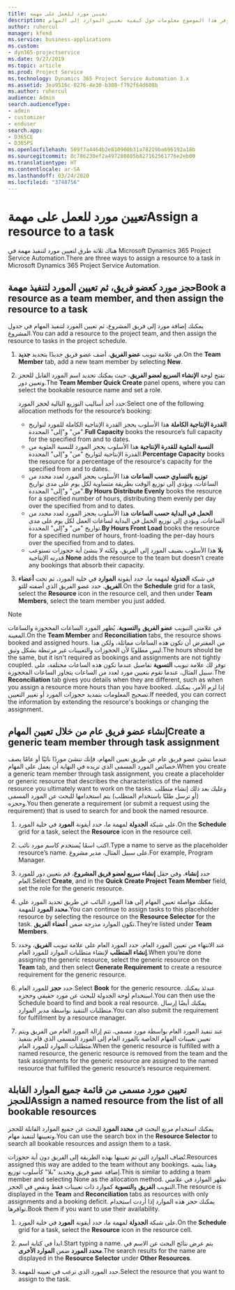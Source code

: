 ```yaml
---
title: تعيين مورد للعمل على مهمة
description: يوفر هذا الموضوع معلومات حول كيفية تعيين الموارد إلى المهام.
author: ruhercul
manager: kfend
ms.service: business-applications
ms.custom:
- dyn365-projectservice
ms.date: 9/27/2019
ms.topic: article
ms.prod: Project Service
ms.technology: Dynamics 365 Project Service Automation 3.x
ms.assetid: 3ea9516c-0276-4e30-b308-f792f64d608b
ms.author: ruhercul
audience: Admin
search.audienceType:
- admin
- customizer
- enduser
search.app:
- D365CE
- D365PS
ms.openlocfilehash: 509f7a4464b2e810900b31a78219ba696192a18b
ms.sourcegitcommit: 8c786230ef2a497280885b827162561776e2eb00
ms.translationtype: HT
ms.contentlocale: ar-SA
ms.lasthandoff: 03/24/2020
ms.locfileid: "3748756"
---
```

# <a name="assign-a-resource-to-a-task"></a><span data-ttu-id="006e8-103">تعيين مورد للعمل على مهمة</span><span class="sxs-lookup"><span data-stu-id="006e8-103">Assign a resource to a task</span></span>

<span data-ttu-id="006e8-104">هناك ثلاثة طرق لتعيين مورد لتنفيذ مهمة في Microsoft Dynamics 365 Project Service Automation.</span><span class="sxs-lookup"><span data-stu-id="006e8-104">There are three ways to assign a resource to a task in Microsoft Dynamics 365 Project Service Automation.</span></span>

## <a name="book-a-resource-as-a-team-member-and-then-assign-the-resource-to-a-task"></a><span data-ttu-id="006e8-105">حجز مورد كعضو فريق، ثم تعيين المورد لتنفيذ مهمة</span><span class="sxs-lookup"><span data-stu-id="006e8-105">Book a resource as a team member, and then assign the resource to a task</span></span>

<span data-ttu-id="006e8-106">يمكنك إضافة مورد إلى فريق المشروع، ثم تعيين المورد لتنفيذ المهام في جدول المشروع.</span><span class="sxs-lookup"><span data-stu-id="006e8-106">You can add a resource to the project team, and then assign the resource to tasks in the project schedule.</span></span>

1. <span data-ttu-id="006e8-107">في علامة تبويب **عضو الفريق**، أضف عضو فريق جديدًا بتحديد **جديد**.</span><span class="sxs-lookup"><span data-stu-id="006e8-107">On the **Team Member** tab, add a new team member by selecting **New**.</span></span> 

2. <span data-ttu-id="006e8-108">تفتح لوحة **الإنشاء السريع لعضو الفريق**، حيث يمكنك تحديد اسم المورد القابل للحجز وتعيين دور.</span><span class="sxs-lookup"><span data-stu-id="006e8-108">The **Team Member Quick Create** panel opens, where you can select the bookable resource name and set a role.</span></span> 

    <span data-ttu-id="006e8-109">حدد أحد أساليب التوزيع التالية لحجز المورد:</span><span class="sxs-lookup"><span data-stu-id="006e8-109">Select one of the following allocation methods for the resource’s booking:</span></span>

    - <span data-ttu-id="006e8-110">**القدرة الإنتاجية الكاملة** هذا الأسلوب يحجز القدرة الإنتاجية الكاملة للمورد لتواريخ "من" و"إلى" المحددة.</span><span class="sxs-lookup"><span data-stu-id="006e8-110">**Full Capacity** books the resource’s full capacity for the specified from and to dates.</span></span>
    - <span data-ttu-id="006e8-111">**النسبة المئوية للقدرة الإنتاجية‬** هذا الأسلوب يحجز المورد للنسبة المئوية من القدرة الإنتاجية لتواريخ "من" و"إلى" المحددة.</span><span class="sxs-lookup"><span data-stu-id="006e8-111">**Percentage Capacity** books the resource for a percentage of the resource's capacity for the specified from and to dates.</span></span>
    - <span data-ttu-id="006e8-112">**توزيع بالتساوي حسب الساعات‬‬** هذا الأسلوب يحجز المورد لعدد محدد من الساعات، ويؤدي إلى توزيع الوقت بطريقة متساوية لكل يوم على مدى تواريخ "من" و"إلى" المحددة.‬</span><span class="sxs-lookup"><span data-stu-id="006e8-112">**By Hours Distribute Evenly** books the resource for a specified number of hours, distributing them evenly per day over the specified from and to dates.</span></span>
    - <span data-ttu-id="006e8-113">**الحمل في البداية حسب الساعات‬** هذا الأسلوب يحجز المورد لعدد محدد من الساعات، ويؤدي إلى توزيع الحمل في البداية لساعات العمل لكل يوم على مدى تواريخ "من" و"إلى" المحددة.‬</span><span class="sxs-lookup"><span data-stu-id="006e8-113">**By Hours Front Load** books the resource for a specified number of hours, front-loading the per-day hours over the specified from and to dates.</span></span>
    - <span data-ttu-id="006e8-114">**بلا** هذا الأسلوب يضيف المورد إلى الفريق، ولكنه لا ينشئ أية حجوزات تستوعب قدرته الإنتاجية.</span><span class="sxs-lookup"><span data-stu-id="006e8-114">**None** adds the resource to the team but doesn’t create any bookings that absorb their capacity.</span></span>

3. <span data-ttu-id="006e8-115">في شبكة **الجدولة** لمهمة ما، حدد أيقونة **الموارد** في خلية المورد، ثم تحت **أعضاء الفريق**، حدد عضو الفريق الذي أضفته للتو.</span><span class="sxs-lookup"><span data-stu-id="006e8-115">On the **Schedule** grid for a task, select the **Resource** icon in the resource cell, and then under **Team Members**, select the team member you just added.</span></span> 

> [!NOTE]
> <span data-ttu-id="006e8-116">في علامتي التبويب **عضو الفريق** و**التسوية**، يُظهر المورد الساعات المحجوزة والساعات المعينة.</span><span class="sxs-lookup"><span data-stu-id="006e8-116">On the **Team Member** and **Reconciliation** tabs, the resource shows booked and assigned hours.</span></span> <span data-ttu-id="006e8-117">من المفترض أن تكون هذه الساعات مماثلة، ولكن هذا ليس مطلوبًا لأن الحجوزات والتعيينات غير مرتبطة بشكل وثيق.</span><span class="sxs-lookup"><span data-stu-id="006e8-117">The hours should be the same, but it isn't required as bookings and assignments are not tightly coupled.</span></span> <span data-ttu-id="006e8-118">توفر لك علامة تبويب **التسوية** تفاصيل عندما تكون هذه الساعات مختلفة، على سبيل المثال، عندما تقوم بتعيين مورد لعدد من الساعات يتجاوز الساعات المحجوزة.</span><span class="sxs-lookup"><span data-stu-id="006e8-118">The **Reconciliation** tab gives you details when they are different, such as when you assign a resource more hours than you have booked.</span></span> <span data-ttu-id="006e8-119">إذا لزم الأمر، يمكنك تصحيح المعلومات بتمديد حجوزات المورد أو تغيير التعيين.</span><span class="sxs-lookup"><span data-stu-id="006e8-119">If needed, you can correct the information by extending the resource's bookings or changing the assignment.</span></span>

## <a name="create-a-generic-team-member-through-task-assignment"></a><span data-ttu-id="006e8-120">إنشاء عضو فريق عام من خلال تعيين المهام</span><span class="sxs-lookup"><span data-stu-id="006e8-120">Create a generic team member through task assignment</span></span>

<span data-ttu-id="006e8-121">عندما تنشئ عضو فريق عام عن طريق تعيين المهام، فإنك تنشئ موردًا نائبًا أو عامًا يصف خصائص المورد المسمى الذي تريده في النهاية أن يعمل على المهام.</span><span class="sxs-lookup"><span data-stu-id="006e8-121">When you create a generic team member through task assignment, you create a placeholder or generic resource that describes the characteristics of the named resource you ultimately want to work on the tasks.</span></span> <span data-ttu-id="006e8-122">وعليك بعد ذلك إنشاء متطلب (أو ترسل طلبًا باستخدام المتطلب) يتم استخدامها للبحث عن المورد المسمى وحجزه.</span><span class="sxs-lookup"><span data-stu-id="006e8-122">You then generate a requirement (or submit a request using the requirement) that is used to search for and book the named resource.</span></span>

1. <span data-ttu-id="006e8-123">على شبكة **الجدولة** لمهمة ما، حدد أيقونة **المورد** في خلية المورد.</span><span class="sxs-lookup"><span data-stu-id="006e8-123">On the **Schedule** grid for a task, select the **Resource** icon in the resource cell.</span></span>

2. <span data-ttu-id="006e8-124">اكتب اسمًا يُستخدم كاسم مورد نائب.</span><span class="sxs-lookup"><span data-stu-id="006e8-124">Type a name to serve as the placeholder resource’s name.</span></span> <span data-ttu-id="006e8-125">على سبيل المثال، مدير مشروع.</span><span class="sxs-lookup"><span data-stu-id="006e8-125">For example, Program Manager.</span></span>

3. <span data-ttu-id="006e8-126">حدد **إنشاء**، وفي حقل **إنشاء سريع لعضو فريق المشروع**، قم بتعيين دور للمورد العام.</span><span class="sxs-lookup"><span data-stu-id="006e8-126">Select **Create**, and in the **Quick Create Project Team Member** field, set the role for the generic resource.</span></span>

4. <span data-ttu-id="006e8-127">يمكنك مواصلة تعيين المهام إلى هذا المورد النائب عن طريق تحديد المورد على **محدد المورد** للمهمة.</span><span class="sxs-lookup"><span data-stu-id="006e8-127">You can continue to assign tasks to this placeholder resource by selecting the resource on the **Resource Selector** for the task.</span></span> <span data-ttu-id="006e8-128">تكون الموارد مدرجة ضمن **أعضاء الفريق**.</span><span class="sxs-lookup"><span data-stu-id="006e8-128">They’re listed under **Team Members**.</span></span>

5. <span data-ttu-id="006e8-129">عند الانتهاء من تعيين المورد العام، حدد المورد العام على علامة تبويب **الفريق**، وحدد **إنشاء المتطلب** لإنشاء متطلبات الموارد للمورد العام.</span><span class="sxs-lookup"><span data-stu-id="006e8-129">When you’re done assigning the generic resource, select the generic resource on the **Team** tab, and then select **Generate Requirement** to create a resource requirement for the generic resource.</span></span>

6. <span data-ttu-id="006e8-130">حدد **حجز** للمورد العام.</span><span class="sxs-lookup"><span data-stu-id="006e8-130">Select **Book** for the generic resource.</span></span> <span data-ttu-id="006e8-131">عندئذ يمكنك استخدام لوحة الجدولة للبحث عن مورد حقيقي وحجزه.</span><span class="sxs-lookup"><span data-stu-id="006e8-131">You can then use the Schedule board to find and book a real resource.</span></span> <span data-ttu-id="006e8-132">يمكنك أيضًا إرسال متطلبات التنفيذ بواسطة مدير الموارد.</span><span class="sxs-lookup"><span data-stu-id="006e8-132">You can also submit the requirement for fulfillment by a resource manager.</span></span>

7. <span data-ttu-id="006e8-133">عند تنفيذ المورد العام بواسطة مورد مسمى، تتم إزالة المورد العام من الفريق ويتم تعيين تعيينات المهام الخاصة بالمورد العام إلى المورد المسمى الذي قام بتنفيذ متطلبات الموارد للمورد العام.</span><span class="sxs-lookup"><span data-stu-id="006e8-133">When the generic resource is fulfilled with a named resource, the generic resource is removed from the team and the task assignments for the generic resource are assigned to the named resource that fulfilled the generic resource’s resource requirement.</span></span>

## <a name="assign-a-named-resource-from-the-list-of-all-bookable-resources"></a><span data-ttu-id="006e8-134">تعيين مورد مسمى من قائمة جميع الموارد القابلة للحجز</span><span class="sxs-lookup"><span data-stu-id="006e8-134">Assign a named resource from the list of all bookable resources</span></span>

<span data-ttu-id="006e8-135">يمكنك استخدام مربع البحث في **محدد المورد** للبحث عن جميع الموارد القابلة للحجز وتعيينها لتنفيذ مهام.</span><span class="sxs-lookup"><span data-stu-id="006e8-135">You can use the search box in the **Resource Selector** to search all bookable resources and assign them to a task.</span></span>

<span data-ttu-id="006e8-136">تُضاف الموارد التي تم تعيينها بهذه الطريقة إلى الفريق دون أية حجوزات.</span><span class="sxs-lookup"><span data-stu-id="006e8-136">Resources assigned this way are added to the team without any bookings.</span></span> <span data-ttu-id="006e8-137">وهذا يشبه إضافة عضو فريق وتحديد "بلا" كأسلوب توزيع.</span><span class="sxs-lookup"><span data-stu-id="006e8-137">This is similar to adding a team member and selecting None as the allocation method.</span></span> <span data-ttu-id="006e8-138">تظهر الموارد في علامتي التبويب **الفريق** و**التسوية** كموارد ذات تعيينات فقط ونقص في الحجز.</span><span class="sxs-lookup"><span data-stu-id="006e8-138">The resource is displayed in the **Team** and **Reconciliation** tabs as resources with only assignments and a booking deficit.</span></span> <span data-ttu-id="006e8-139">يمكنك حجز هذه الموارد إذا أردت استخدام توافرها.</span><span class="sxs-lookup"><span data-stu-id="006e8-139">Book them if you want to use their availability.</span></span>

1. <span data-ttu-id="006e8-140">على شبكة **الجدولة** لمهمة ما، حدد أيقونة **المورد** في خلية المورد.</span><span class="sxs-lookup"><span data-stu-id="006e8-140">On the **Schedule** grid for a task, select the **Resource** icon in the resource cell.</span></span>

2. <span data-ttu-id="006e8-141">ابدأ في كتابة اسم.</span><span class="sxs-lookup"><span data-stu-id="006e8-141">Start typing a name.</span></span> <span data-ttu-id="006e8-142">يتم عرض نتائج البحث عن الاسم في **محدد المورد** ضمن **الموارد الأخرى**.</span><span class="sxs-lookup"><span data-stu-id="006e8-142">The search results for the name are displayed in the **Resource Selector** under **Other Resources**.</span></span>

3. <span data-ttu-id="006e8-143">حدد المورد الذي ترغب في تعيينه للمهمة.</span><span class="sxs-lookup"><span data-stu-id="006e8-143">Select the resource that you want to assign to the task.</span></span>

